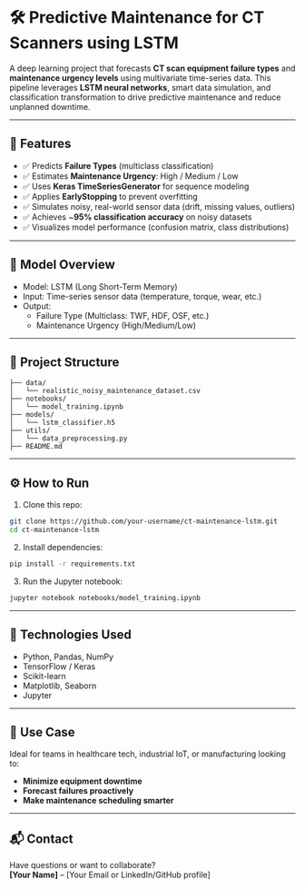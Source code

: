
# 🛠️ Predictive Maintenance for CT Scanners using LSTM

A deep learning project that forecasts **CT scan equipment failure types** and **maintenance urgency levels** using multivariate time-series data. This pipeline leverages **LSTM neural networks**, smart data simulation, and classification transformation to drive predictive maintenance and reduce unplanned downtime.

---

## 🚀 Features

- ✅ Predicts **Failure Types** (multiclass classification)
- ✅ Estimates **Maintenance Urgency**: High / Medium / Low
- ✅ Uses **Keras TimeSeriesGenerator** for sequence modeling
- ✅ Applies **EarlyStopping** to prevent overfitting
- ✅ Simulates noisy, real-world sensor data (drift, missing values, outliers)
- ✅ Achieves ~**95% classification accuracy** on noisy datasets
- ✅ Visualizes model performance (confusion matrix, class distributions)

---

## 🧠 Model Overview

- Model: LSTM (Long Short-Term Memory)
- Input: Time-series sensor data (temperature, torque, wear, etc.)
- Output:
  - Failure Type (Multiclass: TWF, HDF, OSF, etc.)
  - Maintenance Urgency (High/Medium/Low)

---

## 📁 Project Structure

```
├── data/
│   └── realistic_noisy_maintenance_dataset.csv
├── notebooks/
│   └── model_training.ipynb
├── models/
│   └── lstm_classifier.h5
├── utils/
│   └── data_preprocessing.py
├── README.md
```

---

## ⚙️ How to Run

1. Clone this repo:
```bash
git clone https://github.com/your-username/ct-maintenance-lstm.git
cd ct-maintenance-lstm
```

2. Install dependencies:
```bash
pip install -r requirements.txt
```

3. Run the Jupyter notebook:
```bash
jupyter notebook notebooks/model_training.ipynb
```

---


## 🧪 Technologies Used

- Python, Pandas, NumPy
- TensorFlow / Keras
- Scikit-learn
- Matplotlib, Seaborn
- Jupyter

---

## 🤖 Use Case

Ideal for teams in healthcare tech, industrial IoT, or manufacturing looking to:
- **Minimize equipment downtime**
- **Forecast failures proactively**
- **Make maintenance scheduling smarter**

---

## 📬 Contact

Have questions or want to collaborate?  
**[Your Name]** – [Your Email or LinkedIn/GitHub profile]

